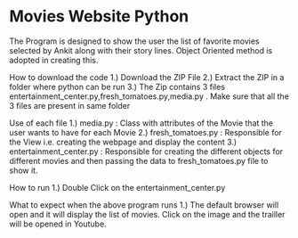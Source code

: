 # Movies Website Python

The Program is designed to show the user the list of favorite movies selected by Ankit along with their story lines.
Object Oriented method is adopted in creating this.

How to download the code
	1.) Download the ZIP File
	2.) Extract the ZIP  in a folder where python can be run
	3.) The Zip contains 3 files entertainment_center.py,fresh_tomatoes.py,media.py . Make sure that all the 3 
		files are present in same folder

Use of each file
	1.) media.py : Class with attributes of the Movie that the user wants to have for each Movie 
	2.) fresh_tomatoes.py : Responsible for the View i.e. creating the webpage and display the content
	3.) entertainment_center.py : Responsible for creating the different objects for different movies and then passing the 
								  data to fresh_tomatoes.py file to show it.

How to run 
	1.) Double Click on the entertainment_center.py
	
What to expect when the above program runs
	1.) The default browser will open and it will display the list of movies. Click on the image and the trailler 
		will be opened in Youtube.
	